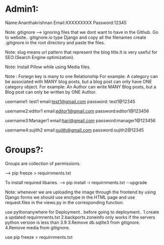 # Admin1:
 Name:Ananthakrishnan
 Email:XXXXXXXXX
 Password:12345

 Note: gitignore --> Ignoring files that we dont want to have in the Github.
 Go to website.. gitignore.io  type Django and copy all the filenames 
 create .gitignore in the root directory and paste the files.

 Note: slug means url pattern that represent the blog title.It is very useful for SEO.(Search Engine optimization).

 Note: Install Pillow while using Media files.

 Note : Foriegn key is many to one Relationship 
 For example: A category can be associated with MANY blog posts, but a blog post can only have ONE 
 category object.
 For example: An Author can write MANY Blog posts, but a Blog post can only be written by ONE Author.


 username1: test1
 email:test1@gmail.com
 password: test1@12345

 username2:editor1
 email:editor1@gmail.com
 password:editor1@123456

 username3:Manager1
 email:hari@gmail.com
 password:manager1@123456

username4:sujith2
 email:sujith@gmail.com
 password:sujith2@12345

 # Groups?:
 Groups are collection of permissions.

 --> pip freeze > requirnments.txt

 To install required libaries. --> pip install -r requirnments.txt --upgrade


Note: whenever we are uploading the image through the frontend by using Django forms we should
use enctype in the HTML page and use request.files in the views.py in the corresponding function. 


use pythonanywhere for Deployment..
before going to deployment..
1.create a updated requirmnents.txt
2.backports.zoneinfo only works if the servers python version is less than 3.9
3.Remove db.sqlite3 from gitignore.
4.Remove media from gitignore.


use pip freeze > requirnments.txt
